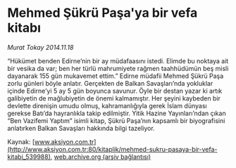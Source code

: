 # Mehmed Şükrü Paşa'ya bir vefa kitabı

*Murat Tokay 2014.11.18*

<div class="pNewsDetailMainContent" itemprop="articleBody">
 <p>
  “Hükümet benden Edirne’nin bir ay müdafaasını istedi. Elimde bu noktaya ait bir vesika da var; ben her türlü mahrumiyete rağmen taahhüdümün beş misli dayanarak 155 gün mukavemet ettim.” Edirne müdafii Mehmed Şükrü Paşa zorlu günleri böyle anlatır. Gerçekten de Balkan Savaşları’nda yokluklar içinde Edirne’yi 5 ay 5 gün boyunca savunur. Öyle bir destan yazar ki artık galibiyetin de mağlubiyetin de önemi kalmamıştır. Her şeyini kaybeden bir devlette direnişin umudu olmuş, kahramanlığıyla gerek İslam dünyası gerekse Batı’da hayranlıkla takip edilmiştir. Yitik Hazine Yayınları’ndan çıkan “Ben Vazifemi Yaptım” isimli kitap, Şükrü Paşa’nın kapsamlı bir biyografisini anlatırken Balkan Savaşları hakkında bilgi tazeliyor.
 </p>
</div>


Kaynak: [www.aksiyon.com.tr](http://www.aksiyon.com.tr:80/kitaplik/mehmed-sukru-pasaya-bir-vefa-kitabi_539988), [web.archive.org (arşiv bağlantısı)](http://web.archive.org/web/20150109231436/http://www.aksiyon.com.tr:80/kitaplik/mehmed-sukru-pasaya-bir-vefa-kitabi_539988)
